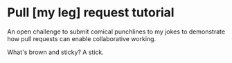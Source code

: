 # Pull [my leg] request tutorial
An open challenge to submit comical punchlines to my jokes to demonstrate how pull requests can enable collaborative working. 

What's brown and sticky? A stick.